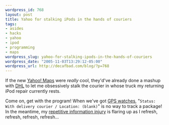 ```yaml
--- 
wordpress_id: 768
layout: post
title: Yahoo for stalking iPods in the hands of couriers
tags: 
- asides
- hacks
- yahoo
- ipod
- programming
- maps
wordpress_slug: yahoo-for-stalking-ipods-in-the-hands-of-couriers
wordpress_date: "2005-11-03T13:29:12-05:00"
wordpress_url: http://decafbad.com/blog/?p=768
---
```

If the new [Yahoo! Maps][ym] were *really* cool, they'd've already done a mashup with [DHL][] to let me obsessively stalk the courier in whose truck my returning iPod repair currently rests.  

Come on, get with the program!  When we've got [GPS watches][gw], "`Status: With delivery courier / Location: (blank)`" is no way to track a package!  In the meantime, my [repetitive information injury][rii] is flaring up as I refresh, refresh, refresh, refresh...

[rii]: http://www.randsinrepose.com/archives/2005/11/02/repetitive_information_injury.html
[gw]: http://www.garmin.com/products/forerunner201/
[dhl]: http://track.dhl-usa.com/
[ym]: http://maps.yahoo.com/beta/

<!-- tags: yahoo hacks programming maps ipod -->
